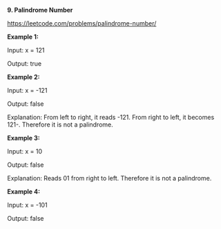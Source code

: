 **9. Palindrome Number**

https://leetcode.com/problems/palindrome-number/

**Example 1:**

Input: x = 121

Output: true

**Example 2:**

Input: x = -121

Output: false

Explanation: From left to right, it reads -121. From right to left, it becomes 121-. Therefore it is not a palindrome.

**Example 3:**

Input: x = 10

Output: false

Explanation: Reads 01 from right to left. Therefore it is not a palindrome.

**Example 4:**

Input: x = -101

Output: false
